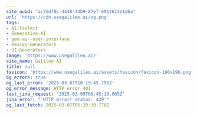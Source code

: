 ```yaml
---
site_uuid: "ac7ddf0c-4448-44b9-87ef-6912614e1d6a"
url: 'https://cdn.usegalileo.ai/og.png'
tags:
- AI-Toolkit
- Generative-AI
- gen-ai--user-interface
- Design-Generators
- UI-Generators
image: 'https://www.usegalileo.ai/'
site_name: Galileo AI
title: null
favicon: 'https://www.usegalileo.ai/assets/favicon/favicon-196x196.png'
og_errors: true
og_last_error: '2025-03-07T10:19:45.756Z'
og_error_message: HTTP error 401
last_jina_request: '2025-03-09T06:45:19.065Z'
jina_error: "'HTTP error! status: 429'"
og_last_fetch: 2025-03-07T05:20:39.778Z
---
```


